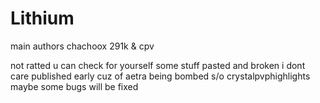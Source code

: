 # Lithium

main authors chachoox 291k & cpv

not ratted u can check for yourself some stuff pasted and broken i dont care
published early cuz of aetra being bombed
s/o crystalpvphighlights
maybe some bugs will be fixed
